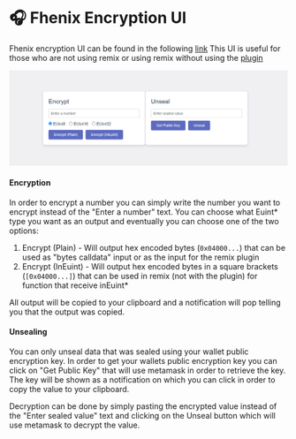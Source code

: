 # 🎧 Fhenix Encryption UI

Fhenix encryption UI can be found in the following [link](https://encrypt.fhenix.zone/)
This UI is useful for those who are not using remix or using remix without using the [plugin](Fhenix-Remix-Plugin.md)

![](encui.png)

#### Encryption

In order to encrypt a number you can simply write the number you want to encrypt instead of the "Enter a number" text.
You can choose what Euint\* type you want as an output and eventually you can choose one of the two options:

1. Encrypt (Plain) - Will output hex encoded bytes (`0x04000...`) that can be used as "bytes calldata" input or as the input for the remix plugin
2. Encrypt (InEuint) - Will output hex encoded bytes in a square brackets (`[0x04000...]`) that can be used in remix (not with the plugin) for function that receive inEuint\*

All output will be copied to your clipboard and a notification will pop telling you that the output was copied.

#### Unsealing

You can only unseal data that was sealed using your wallet public encryption key.
In order to get your wallets public encryption key you can click on "Get Public Key" that will use metamask in order to retrieve the key. The key will be shown as a notification on which you can click in order to copy the value to your clipboard.

Decryption can be done by simply pasting the encrypted value instead of the "Enter sealed value" text and clicking on the Unseal button which will use metamask to decrypt the value.
